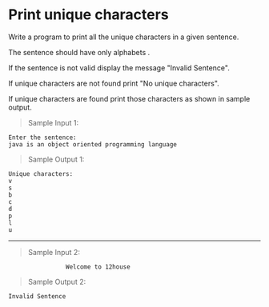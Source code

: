 # Print unique characters

Write a program to print all the unique characters in a given sentence. 

The sentence should have only alphabets .

If the sentence is not valid display the message "Invalid Sentence".

If unique characters are not found print "No unique characters".

If unique characters are found print those characters as shown in sample output.

> Sample Input 1:

    Enter the sentence:
    java is an object oriented programming language

> Sample Output 1:

    Unique characters:
    v
    s
    b
    c
    d
    p
    l
    u

--- 

> Sample Input 2:

                    Welcome to 12house

> Sample Output 2:

    Invalid Sentence